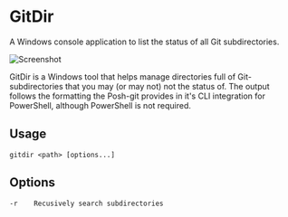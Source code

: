GitDir
======

A Windows console application to list the status of all Git subdirectories.

![Screenshot](http://i.imgur.com/tgaaKJI.png)


GitDir is a Windows tool that helps manage directories full of Git-subdirectories that you may (or may not) not the status of. The output follows the formatting the Posh-git provides in it's CLI integration for PowerShell, although PowerShell is not required.

Usage
------
```
gitdir <path> [options...]
```

Options
------
```
-r    Recusively search subdirectories
```
